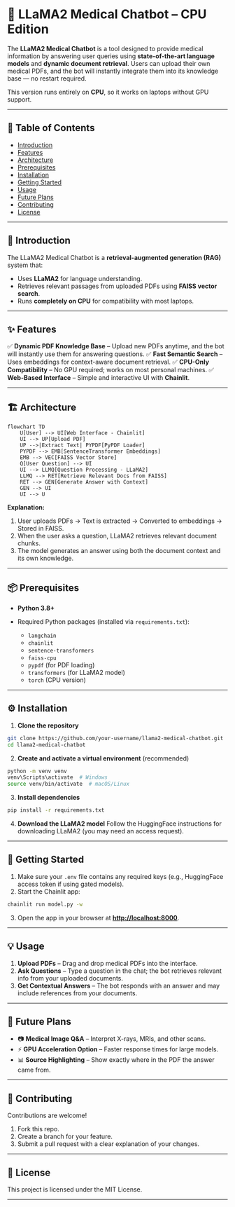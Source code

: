 # 🧠 LLaMA2 Medical Chatbot – CPU Edition

The **LLaMA2 Medical Chatbot** is a tool designed to provide medical information by answering user queries using **state-of-the-art language models** and **dynamic document retrieval**. Users can upload their own medical PDFs, and the bot will instantly integrate them into its knowledge base — no restart required.

This version runs entirely on **CPU**, so it works on laptops without GPU support.

---

## 📑 Table of Contents

* [Introduction](#introduction)
* [Features](#features)
* [Architecture](#architecture)
* [Prerequisites](#prerequisites)
* [Installation](#installation)
* [Getting Started](#getting-started)
* [Usage](#usage)
* [Future Plans](#future-plans)
* [Contributing](#contributing)
* [License](#license)

---

## 📌 Introduction

The LLaMA2 Medical Chatbot is a **retrieval-augmented generation (RAG)** system that:

* Uses **LLaMA2** for language understanding.
* Retrieves relevant passages from uploaded PDFs using **FAISS vector search**.
* Runs **completely on CPU** for compatibility with most laptops.

---

## ✨ Features

✅ **Dynamic PDF Knowledge Base** – Upload new PDFs anytime, and the bot will instantly use them for answering questions.
✅ **Fast Semantic Search** – Uses embeddings for context-aware document retrieval.
✅ **CPU-Only Compatibility** – No GPU required; works on most personal machines.
✅ **Web-Based Interface** – Simple and interactive UI with **Chainlit**.

---

## 🏗 Architecture

```mermaid
flowchart TD
    U[User] --> UI[Web Interface - Chainlit]
    UI --> UP[Upload PDF]
    UP -->|Extract Text| PYPDF[PyPDF Loader]
    PYPDF --> EMB[SentenceTransformer Embeddings]
    EMB --> VEC[FAISS Vector Store]
    Q[User Question] --> UI
    UI --> LLMQ[Question Processing - LLaMA2]
    LLMQ --> RET[Retrieve Relevant Docs from FAISS]
    RET --> GEN[Generate Answer with Context]
    GEN --> UI
    UI --> U
```

**Explanation:**

1. User uploads PDFs → Text is extracted → Converted to embeddings → Stored in FAISS.
2. When the user asks a question, LLaMA2 retrieves relevant document chunks.
3. The model generates an answer using both the document context and its own knowledge.

---

## 📦 Prerequisites

* **Python 3.8+**
* Required Python packages (installed via `requirements.txt`):

  * `langchain`
  * `chainlit`
  * `sentence-transformers`
  * `faiss-cpu`
  * `pypdf` (for PDF loading)
  * `transformers` (for LLaMA2 model)
  * `torch` (CPU version)

---

## ⚙️ Installation

1. **Clone the repository**

```bash
git clone https://github.com/your-username/llama2-medical-chatbot.git
cd llama2-medical-chatbot
```

2. **Create and activate a virtual environment** (recommended)

```bash
python -m venv venv
venv\Scripts\activate  # Windows
source venv/bin/activate  # macOS/Linux
```

3. **Install dependencies**

```bash
pip install -r requirements.txt
```

4. **Download the LLaMA2 model**
   Follow the HuggingFace instructions for downloading LLaMA2 (you may need an access request).

---

## 🚀 Getting Started

1. Make sure your `.env` file contains any required keys (e.g., HuggingFace access token if using gated models).
2. Start the Chainlit app:

```bash
chainlit run model.py -w
```

3. Open the app in your browser at **[http://localhost:8000](http://localhost:8000)**.

---

## 💡 Usage

1. **Upload PDFs** – Drag and drop medical PDFs into the interface.
2. **Ask Questions** – Type a question in the chat; the bot retrieves relevant info from your uploaded documents.
3. **Get Contextual Answers** – The bot responds with an answer and may include references from your documents.

---

## 🔮 Future Plans

* 📷 **Medical Image Q\&A** – Interpret X-rays, MRIs, and other scans.
* ⚡ **GPU Acceleration Option** – Faster response times for large models.
* 📊 **Source Highlighting** – Show exactly where in the PDF the answer came from.

---

## 🤝 Contributing

Contributions are welcome!

1. Fork this repo.
2. Create a branch for your feature.
3. Submit a pull request with a clear explanation of your changes.

---

## 📜 License

This project is licensed under the MIT License.

---
